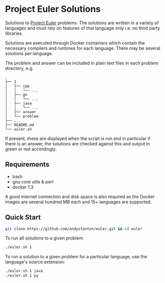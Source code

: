 # Project Euler Solutions

Solutions to [Project Euler](https://projecteuler.net) problems. The solutions are written in a variety of languages and must rely on features of that language only i.e. no third party libraries.

Solutions are executed through Docker containers which contain the necessary compilers and runtimes for each language. There may be several solutions per language.

The problem and answer can be included in plain text files in each problem directory, e.g.

```
.
├── 1
│   ├── cpp
│   │   └── ...
│   ├── go
│   │   └── ...
│   ├── java
│   │   └── ...
│   ├── answer
│   └── problem
├── ...
├── README.md
└── euler.sh
```

If present, these are displayed when the script is run and in particular if there is an answer, the solutions are checked against this and output in green or red accordingly.

## Requirements

 * bash
 * gnu core utils & perl
 * docker 1.3

A good internet connection and disk space is also required as the Docker images are several hundred MB each and 15+ languages are supported.

## Quick Start

```sh
git clone https://github.com/andystanton/euler.git && cd euler
```

To run all solutions to a given problem:

```sh
./euler.sh 1
```

To run a solution to a given problem for a particular language, use the language's source extension:

```sh
./euler.sh 1 java
./euler.sh 1 py
```
